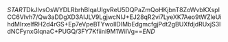 $START$DkJlvsOsWYDLRbrhBIqaUIgvReU5DQPaZmQoHKjbnT8ZoWvbKXspICC6VIvh7/Qw3aDDgXD3AIJLV9LgjwcNIJ+EJ28qR2vi7LyeXK7Aeo9tWZleUihdMIrxelfRH2d4rGS+Ep7eVpeBTYwoIlDIMbEdgmcfgjPdt2gBUXfdjdRUxjS3ldNCFynxGlqnaC+PUGQ/3FY7Kfiini9M1WiIVg==$END$